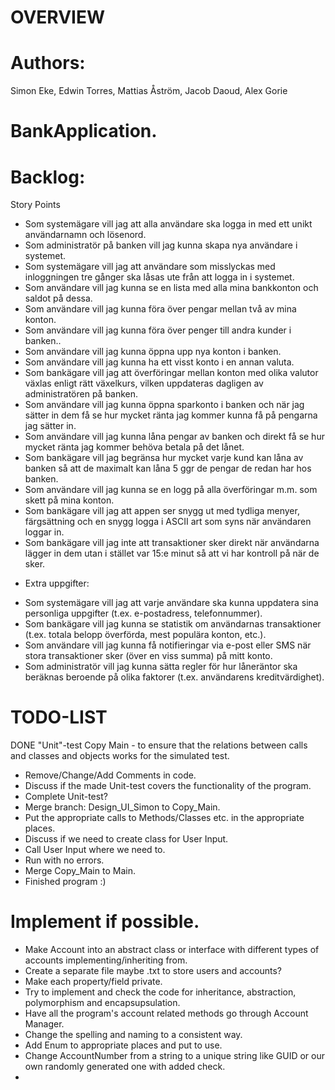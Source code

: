#                                         OVERVIEW
# Authors: 
Simon Eke, Edwin Torres, Mattias Åström, Jacob Daoud, Alex Gorie
# BankApplication.
# Backlog:
Story Points
- Som systemägare vill jag att alla användare ska logga in med ett unikt användarnamn och lösenord.
- Som administratör på banken vill jag kunna skapa nya användare i systemet.
- Som systemägare vill jag att användare som misslyckas med inloggningen tre gånger ska låsas ute från att logga in i systemet.
- Som användare vill jag kunna se en lista med alla mina bankkonton och saldot på dessa.
- Som användare vill jag kunna föra över pengar mellan två av mina konton.
- Som användare vill jag kunna föra över penger till andra kunder i banken..
- Som användare vill jag kunna öppna upp nya konton i banken.
- Som användare vill jag kunna ha ett visst konto i en annan valuta.
- Som bankägare vill jag att överföringar mellan konton med olika valutor växlas enligt rätt växelkurs, vilken uppdateras dagligen av administratören på banken.
- Som användare vill jag kunna öppna sparkonto i banken och när jag sätter in dem få se hur mycket ränta jag kommer kunna få på pengarna jag sätter in.
- Som användare vill jag kunna låna pengar av banken och direkt få se hur mycket ränta jag kommer behöva betala på det lånet.
- Som bankägare vill jag begränsa hur mycket varje kund kan låna av banken så att de maximalt kan låna 5 ggr de pengar de redan har hos banken.
- Som användare vill jag kunna se en logg på alla överföringar m.m. som skett på mina konton.
- Som bankägare vill jag att appen ser snygg ut med tydliga menyer, färgsättning och en snygg logga i ASCII art som syns när användaren loggar in.
- Som bankägare vill jag inte att transaktioner sker direkt när användarna lägger in dem utan i stället var 15:e minut så att vi har kontroll på när de sker.
*   Extra uppgifter:
- Som systemägare vill jag att varje användare ska kunna uppdatera sina personliga uppgifter (t.ex. e-postadress, telefonnummer).
- Som bankägare vill jag kunna se statistik om användarnas transaktioner (t.ex. totala belopp överförda, mest populära konton, etc.).
- Som användare vill jag kunna få notifieringar via e-post eller SMS när stora transaktioner sker (över en viss summa) på mitt konto.
- Som administratör vill jag kunna sätta regler för hur låneräntor ska beräknas beroende på olika faktorer (t.ex. användarens kreditvärdighet).



#                                                 TODO-LIST

DONE "Unit"-test Copy Main - to ensure that the relations between calls and classes and objects works for the simulated test.
* Remove/Change/Add Comments in code.
* Discuss if the made Unit-test covers the functionality of the program.
* Complete Unit-test?
* Merge branch: Design_UI_Simon to Copy_Main.
* Put the appropriate calls to Methods/Classes etc. in the appropriate places.
* Discuss if we need to create class for User Input.
* Call User Input where we need to.
* Run with no errors.
* Merge Copy_Main to Main.
* Finished program :)

#                                                   Implement if possible.
* Make Account into an abstract class or interface with different types of accounts implementing/inheriting from.
* Create a separate file maybe .txt to store users and accounts?
* Make each property/field private.
* Try to implement and check the code for inheritance, abstraction, polymorphism and encapsupsulation.
* Have all the program's account related methods go through Account Manager.
* Change the spelling and naming to a consistent way.
* Add Enum to appropriate places and put to use.
* Change AccountNumber from a string to a unique string like GUID or our own randomly generated one with added check.
* 







